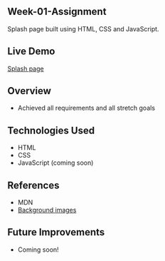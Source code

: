 ## Week-01-Assignment

Splash page built using HTML, CSS and JavaScript.

## Live Demo

[Splash page](https://david-nakeeran.github.io/week-01-assignment/)

## Overview

- Achieved all requirements and all stretch goals

## Technologies Used

- HTML
- CSS
- JavaScript (coming soon)

## References

- MDN
- [Background images](https://cloudinary.com/guides/front-end-development/6-ways-to-stretch-a-background-image-with-css)

## Future Improvements

- Coming soon!
